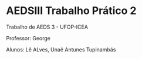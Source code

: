 # AEDSIII Trabalho Prático 2

Trabalho de AEDS 3 - UFOP-ICEA

Professor: George

Alunos: Lê ALves, Unaê Antunes Tupinambás
